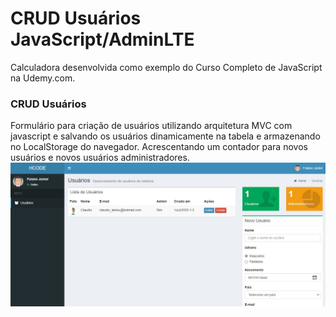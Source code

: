 # CRUD Usuários JavaScript/AdminLTE

Calculadora desenvolvida como exemplo do Curso Completo de JavaScript na Udemy.com.

### CRUD Usuários
Formulário para criação de usuários utilizando arquitetura MVC com javascript e salvando os usuários dinamicamente na tabela e armazenando
no LocalStorage do navegador.
Acrescentando um contador para novos usuários e novos usuários administradores.<br>
<img src="https://github.com/claudiovolnei/projeto-usuarios-javascript/blob/master/dist/img/AdminLTE.jpg" />
